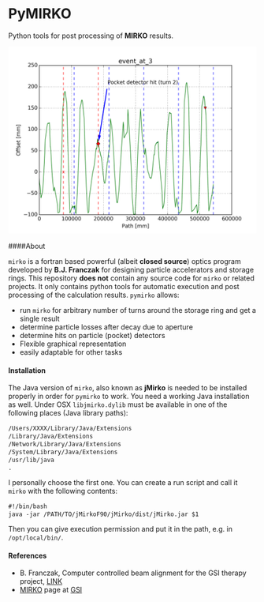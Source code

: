 # PyMIRKO

Python tools for post processing of **MIRKO** results.

![pymirko](https://raw.githubusercontent.com/xaratustrah/pymirko/master/rsrc/screenshot.png)

####About

`mirko` is a fortran based powerful (albeit **closed source**) optics program developed by **B.J. Franczak** for designing particle accelerators and storage rings. This repository **does not** contain any source code for `mirko` or related projects. It only contains python tools for automatic execution and post processing of the calculation results. `pymirko` allows:

* run `mirko` for arbitrary number of turns around the storage ring and get a single result
* determine particle losses after decay due to aperture
* determine hits on particle (pocket) detectors
* Flexible graphical representation
* easily adaptable for other tasks

#### Installation

The Java version of `mirko`, also known as **jMirko** is needed to be installed properly in order for `pymirko` to work. You need a working Java installation as well. Under OSX `libjmirko.dylib` must be available in one of the following places (Java library paths):

    /Users/XXXX/Library/Java/Extensions
    /Library/Java/Extensions
    /Network/Library/Java/Extensions
    /System/Library/Java/Extensions
    /usr/lib/java
    .

I personally choose the first one. You can create a run script and call it `mirko` with the following contents:

    #!/bin/bash
    java -jar /PATH/TO/jMirkoF90/jMirko/dist/jMirko.jar $1

Then you can give execution permission and put it in the path, e.g. in `/opt/local/bin/`.


#### References

* B. Franczak, Computer controlled beam alignment for the GSI therapy project, [LINK](http://accelconf.web.cern.ch/AccelConf/e98/PAPERS/WEP07C.PDF)
* [MIRKO](https://www.gsi.de/en/work/fairgsi/primary_beams/system_planning/projects_pbsp/mirko.htm) page at [GSI](http://www.gsi.de)
